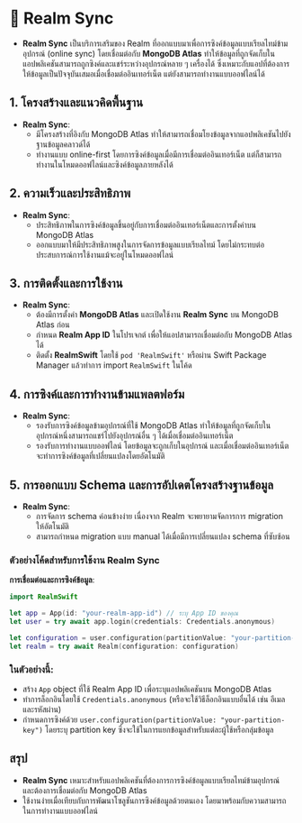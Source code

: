 # 📀 Realm Sync 
- **Realm Sync** เป็นบริการเสริมของ Realm ที่ออกแบบมาเพื่อการซิงค์ข้อมูลแบบเรียลไทม์ข้ามอุปกรณ์ (online sync) โดยเชื่อมต่อกับ **MongoDB Atlas** ทำให้ข้อมูลที่ถูกจัดเก็บในแอปพลิเคชันสามารถถูกซิงค์และแชร์ระหว่างอุปกรณ์หลาย ๆ เครื่องได้ ซึ่งเหมาะกับแอปที่ต้องการให้ข้อมูลเป็นปัจจุบันเสมอเมื่อเชื่อมต่ออินเทอร์เน็ต แต่ยังสามารถทำงานแบบออฟไลน์ได้

## 1. โครงสร้างและแนวคิดพื้นฐาน
- **Realm Sync**:
    - มีโครงสร้างที่อิงกับ MongoDB Atlas ทำให้สามารถเชื่อมโยงข้อมูลจากแอปพลิเคชันไปยังฐานข้อมูลคลาวด์ได้
    - ทำงานแบบ online-first โดยการซิงค์ข้อมูลเมื่อมีการเชื่อมต่ออินเทอร์เน็ต แต่ก็สามารถทำงานในโหมดออฟไลน์และซิงค์ข้อมูลภายหลังได้

## 2. ความเร็วและประสิทธิภาพ
- **Realm Sync**:
    - ประสิทธิภาพในการซิงค์ข้อมูลขึ้นอยู่กับการเชื่อมต่ออินเทอร์เน็ตและการตั้งค่าบน MongoDB Atlas
    - ออกแบบมาให้มีประสิทธิภาพสูงในการจัดการข้อมูลแบบเรียลไทม์ โดยไม่กระทบต่อประสบการณ์การใช้งานแม้จะอยู่ในโหมดออฟไลน์

## 3. การติดตั้งและการใช้งาน
- **Realm Sync**:
    - ต้องมีการตั้งค่า **MongoDB Atlas** และเปิดใช้งาน **Realm Sync** บน MongoDB Atlas ก่อน
    - กำหนด **Realm App ID** ในโปรเจกต์ เพื่อให้แอปสามารถเชื่อมต่อกับ MongoDB Atlas ได้
    - ติดตั้ง **RealmSwift** โดยใช้ `pod 'RealmSwift'` หรือผ่าน Swift Package Manager แล้วทำการ import `RealmSwift` ในโค้ด

## 4. การซิงค์และการทำงานข้ามแพลตฟอร์ม
- **Realm Sync**:
    - รองรับการซิงค์ข้อมูลข้ามอุปกรณ์ที่ใช้ MongoDB Atlas ทำให้ข้อมูลที่ถูกจัดเก็บในอุปกรณ์หนึ่งสามารถแชร์ไปยังอุปกรณ์อื่น ๆ ได้เมื่อเชื่อมต่ออินเทอร์เน็ต
    - รองรับการทำงานแบบออฟไลน์ โดยข้อมูลจะถูกเก็บในอุปกรณ์ และเมื่อเชื่อมต่ออินเทอร์เน็ตจะทำการซิงค์ข้อมูลที่เปลี่ยนแปลงโดยอัตโนมัติ

## 5. การออกแบบ Schema และการอัปเดตโครงสร้างฐานข้อมูล
- **Realm Sync**:
    - การจัดการ schema ค่อนข้างง่าย เนื่องจาก Realm จะพยายามจัดการการ migration ให้อัตโนมัติ
    - สามารถกำหนด migration แบบ manual ได้เมื่อมีการเปลี่ยนแปลง schema ที่ซับซ้อน

### ตัวอย่างโค้ดสำหรับการใช้งาน Realm Sync

**การเชื่อมต่อและการซิงค์ข้อมูล**:
```swift
import RealmSwift

let app = App(id: "your-realm-app-id") // ระบุ App ID ของคุณ
let user = try await app.login(credentials: Credentials.anonymous)

let configuration = user.configuration(partitionValue: "your-partition-key")
let realm = try await Realm(configuration: configuration)
```

### ในตัวอย่างนี้:
- สร้าง `App` object ที่ใช้ Realm App ID เพื่อระบุแอปพลิเคชันบน MongoDB Atlas
- ทำการล็อกอินโดยใช้ `Credentials.anonymous` (หรือจะใช้วิธีล็อกอินแบบอื่นได้ เช่น อีเมลและรหัสผ่าน)
- กำหนดการซิงค์ด้วย `user.configuration(partitionValue: "your-partition-key")` โดยระบุ partition key ซึ่งจะใช้ในการแยกข้อมูลสำหรับแต่ละผู้ใช้หรือกลุ่มข้อมูล
  

## สรุป
- **Realm Sync** เหมาะสำหรับแอปพลิเคชันที่ต้องการการซิงค์ข้อมูลแบบเรียลไทม์ข้ามอุปกรณ์ และต้องการเชื่อมต่อกับ MongoDB Atlas
- ใช้งานง่ายเมื่อเทียบกับการพัฒนาโซลูชันการซิงค์ข้อมูลด้วยตนเอง โดยมาพร้อมกับความสามารถในการทำงานแบบออฟไลน์
